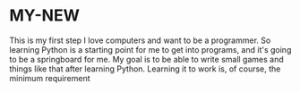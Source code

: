 # MY-NEW
This is my first step
I love computers and want to be a programmer.
So learning Python is a starting point for me to get into programs, and it's going to be a springboard for me.
My goal is to be able to write small games and things like that after learning Python.
Learning it to work is, of course, the minimum requirement
